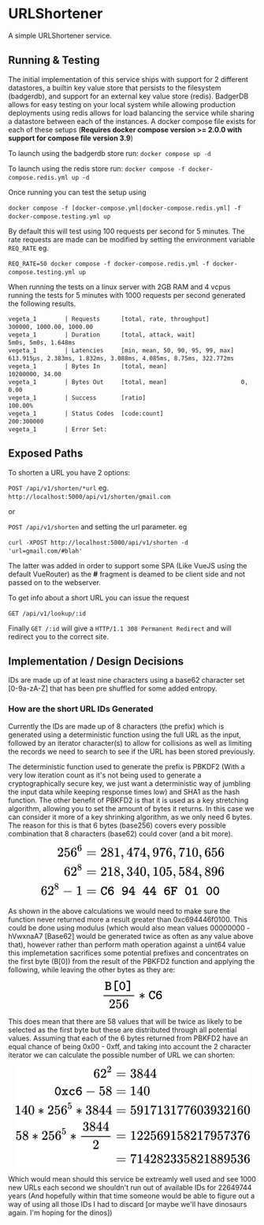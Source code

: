 # URLShortener

A simple URLShortener service.

## Running & Testing

The initial implementation of this service ships with support for 2 different datastores, a builtin key value store that persists to the filesystem (badgerdb), and support for an external key value store (redis). BadgerDB allows for easy testing on your local system while allowing production deployments using redis allows for load balancing the service while sharing a datastore between each of the instances. A docker compose file exists for each of these setups (**Requires docker compose version >= 2.0.0 with support for compose file version 3.9**)

To launch using the badgerdb store run: `docker compose up -d`

To launch using the redis store run: `docker compose -f docker-compose.redis.yml up -d`

Once running you can test the setup using

`docker compose -f [docker-compose.yml|docker-compose.redis.yml] -f docker-compose.testing.yml up`

By default this will test using 100 requests per second for 5 minutes. The rate requests are made can be modified by setting the environment variable `REQ_RATE` eg.

`REQ_RATE=50 docker compose -f docker-compose.redis.yml -f docker-compose.testing.yml up`

When running the tests on a linux server with 2GB RAM and 4 vcpus running the tests for 5 minutes with 1000 requests per second generated the following results.

```
vegeta_1        | Requests      [total, rate, throughput]         300000, 1000.00, 1000.00
vegeta_1        | Duration      [total, attack, wait]             5m0s, 5m0s, 1.648ms
vegeta_1        | Latencies     [min, mean, 50, 90, 95, 99, max]  613.915µs, 2.383ms, 1.832ms, 3.088ms, 4.085ms, 8.75ms, 322.772ms
vegeta_1        | Bytes In      [total, mean]                     10200000, 34.00
vegeta_1        | Bytes Out     [total, mean]                     0, 0.00
vegeta_1        | Success       [ratio]                           100.00%
vegeta_1        | Status Codes  [code:count]                      200:300000
vegeta_1        | Error Set:
```
## Exposed Paths

To shorten a URL you have 2 options:

`POST /api/v1/shorten/*url` eg. `http://localhost:5000/api/v1/shorten/gmail.com`

or

`POST /api/v1/shorten` and setting the url parameter. eg

`curl -XPOST http://localhost:5000/api/v1/shorten -d 'url=gmail.com/#blah'`

The latter was added in order to support some SPA (Like VueJS using the default VueRouter) as the **#** fragment is deamed to be client side and not passed on to the webserver.

To get info about a short URL you can issue the request

`GET /api/v1/lookup/:id`


Finally `GET /:id` will give a `HTTP/1.1 308 Permanent Redirect` and will redirect you to the correct site.

## Implementation / Design Decisions

IDs are made up of at least nine characters using a base62 character set [0-9a-zA-Z] that has been pre shuffled for some added entropy.

### How are the short URL IDs Generated

Currently the IDs are made up of 8 characters (the prefix) which is generated using a deterministic function using the full URL as the input, followed by an iterator character(s) to allow for collisions as well as limiting the records we need to search to see if the URL has been stored previously.

The deterministic function used to generate the prefix is PBKDF2 (With a very low iteration count as it's not being used to generate a cryptographically secure key, we just want a deterministic way of jumbling the input data while keeping response times low) and SHA1 as the hash function. The other benefit of PBKFD2 is that it is used as a key stretching algorithm, allowing you to set the amount of bytes it returns. In this case we can consider it more of a key shrinking algorithm, as we only need 6 bytes. The reason for this is that 6 bytes (base256) covers every possible combination that 8 characters (base62) could cover (and a bit more).

<!-- $$
\begin{align*}
256^6 &= 281,474,976,710,656 \\
62^8 &= 218,340,105,584,896 \\
62^8 - 1 &= \texttt{C6 94 44 6F 01 00}
\end{align*}
$$ --> 

<div align="center"><img style="background: white;" src="svg/v6crVghpXe.svg"></div>

As shown in the above calculations we would need to make sure the function never returned more a result greater than 0xc694446f0100. This could be done using modulus (which would also mean values 00000000 - hVwxnaA7 [Base62] would be generated twice as often as any value above that), however rather than perform math operation against a uint64 value this implemetation sacrifices some potential prefixes and concentrates on the first byte (B[0]) from the result of the PBKFD2 function and applying the following, while leaving the other bytes as they are:

<!-- $$
\frac{\texttt{B[0]}}{256} * \texttt{C6}
$$ --> 

<div align="center"><img style="background: white;" src="svg/2e0yd3My5g.svg"></div>

This does mean that there are 58 values that will be twice as likely to be selected as the first byte but these are distributed through all potential values. Assuming that each of the 6 bytes returned from PBKFD2 have an equal chance of being 0x00 - 0xff, and taking into account the 2 character iterator we can calculate the possible number of URL we can shorten:

<!-- $$
\begin{align*}
62^2 &= 3844\\
\texttt{0xc6} - 58 &= 140\\
140 * 256^5 * 3844 &= 591713177603932160\\
58 * 256^5 * \frac{3844}{2} &= 122569158217957376\\
&= 714282335821889536
\end{align*}
$$ --> 

<div align="center"><img style="background: white;" src="svg/b5ol6xElnD.svg"></div>


Which would mean should this service be extreamly well used and see 1000 new URLs each second we shouldn't run out of available IDs for 22649744 years (And hopefully within that time someone would be able to figure out a way of using all those IDs I had to discard [or maybe we'll have dinosaurs again. I'm hoping for the dinos])
